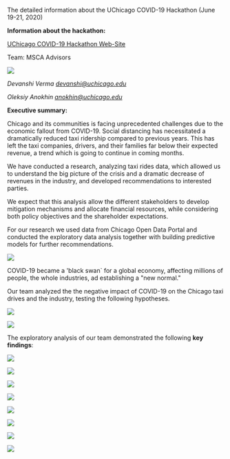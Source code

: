 The detailed information about the UChicago COVID-19 Hackathon (June 19-21, 2020)

**Information about the hackathon:**

[UChicago COVID-19 Hackathon Web-Site](https://voices.uchicago.edu/mscahackathon/)

Team: MSCA Advisors

![](https://i.ibb.co/KhP3xj2/9.png)

_Devanshi Verma [devanshi@uchicago.edu](devanshi@uchicago.edu)_

_Oleksiy Anokhin [anokhin@uchicago.edu](anokhin@uchicago.edu)_

**Executive summary:**

Chicago and its communities is facing unprecedented challenges due to the economic fallout from COVID-19. Social distancing has necessitated a dramatically reduced taxi ridership compared to previous years. This has left the taxi companies, drivers, and their families far below their expected revenue, a trend which is going to continue in coming months.

We have conducted a research, analyzing taxi rides data, which allowed us to understand the big picture of the crisis and a dramatic decrease of revenues in the industry, and developed recommendations to interested parties.

We expect that this analysis allow the different stakeholders to develop mitigation mechanisms and allocate financial resources, while considering both policy objectives and the shareholder expectations.

For our research we used data from Chicago Open Data Portal and conducted the exploratory data analysis together with building predictive models for further recommendations.

![](https://i.ibb.co/hCQFhBt/1.png)

COVID-19 became a 'black swan` for a global economy, affecting millions of people, the whole industries, ad establishing a "new normal."

Our team analyzed the the negative impact of COVID-19 on the Chicago taxi drives and the industry, testing the following hypotheses.

![](https://i.ibb.co/XtzD5tN/2.png)

![](https://i.ibb.co/rpJHngw/3.png)

The exploratory analysis of our team demonstrated the following **key findings**:

![](https://i.ibb.co/GvSB6b9/4.png)

![](https://i.ibb.co/28q52hN/5.png)

![](https://i.ibb.co/ZBY1C3W/6.png)

![](https://i.ibb.co/Zm0FgSK/7.png)

![](https://i.ibb.co/JFZdtP8/8.png)

![](https://i.ibb.co/4tK0Kb6/1.png)

![](https://i.ibb.co/wWxJ991/2.png)

![](https://i.ibb.co/0XbNYSk/10.png)
